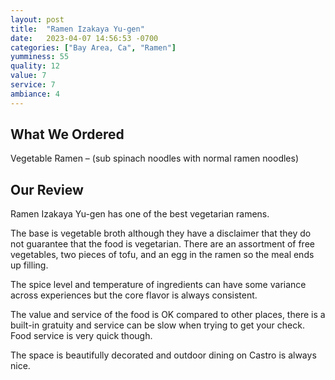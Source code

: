 ```yaml
---
layout: post
title:  "Ramen Izakaya Yu-gen"
date:   2023-04-07 14:56:53 -0700
categories: ["Bay Area, Ca", "Ramen"]
yumminess: 55
quality: 12
value: 7
service: 7
ambiance: 4
---
```


## What We Ordered
Vegetable Ramen – (sub spinach noodles with normal ramen noodles)

## Our Review
Ramen Izakaya Yu-gen has one of the best vegetarian ramens.

The base is vegetable broth although they have a disclaimer that they do not guarantee that the food is vegetarian. There are an assortment of free vegetables, two pieces of tofu, and an egg in the ramen so the meal ends up filling.

The spice level and temperature of ingredients can have some variance across experiences but the core flavor is always consistent.

The value and service of the food is OK compared to other places, there is a built-in gratuity and service can be slow when trying to get your check. Food service is very quick though.

The space is beautifully decorated and outdoor dining on Castro is always nice.
